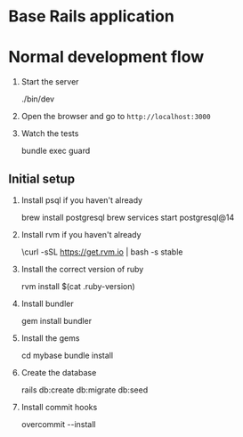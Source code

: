 # Base Rails application

# Normal development flow

1. Start the server

   ./bin/dev

2. Open the browser and go to `http://localhost:3000`

3. Watch the tests

   bundle exec guard

## Initial setup

1. Install psql if you haven't already

   brew install postgresql
   brew services start postgresql@14

2. Install rvm if you haven't already

   \curl -sSL https://get.rvm.io | bash -s stable

3. Install the correct version of ruby

   rvm install $(cat .ruby-version)

4. Install bundler

   gem install bundler

5. Install the gems

   cd mybase
   bundle install

6. Create the database

   rails db:create db:migrate db:seed

7. Install commit hooks

   overcommit --install
